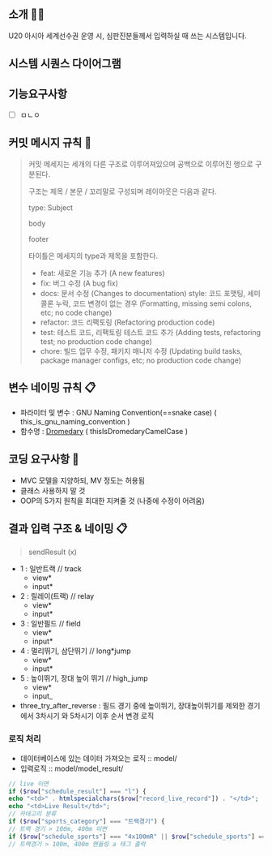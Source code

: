## 소개 💁‍♂️

U20 아시아 세계선수권 운영 시, 심판진분들께서 입력하실 때 쓰는 시스템입니다.

## 시스템 시퀀스 다이어그램

## 기능요구사항
- [ ] ㅁㄴㅇ

## 커밋 메시지 규칙 💬

> 커밋 메세지는 세개의 다른 구조로 이루어져있으며 공백으로 이루어진 행으로 구분된다.
>
> 구조는 제목 / 본문 / 꼬리말로 구성되며 레이아웃은 다음과 같다.
>
> type: Subject
>
> body
>
> footer
>
> 타이틀은 메세지의 type과 제목을 포함한다.
>
> - feat: 새로운 기능 추가 (A new features)
> - fix: 버그 수정 (A bug fix)
> - docs: 문서 수정 (Changes to documentation)
>   style: 코드 포맷팅, 세미콜론 누락, 코드 변경이 없는 경우 (Formatting, missing semi colons, etc; no code change)
> - refactor: 코드 리팩토링 (Refactoring production code)
> - test: 테스트 코드, 리팩토링 테스트 코드 추가 (Adding tests, refactoring test; no production code change)
> - chore: 빌드 업무 수정, 패키지 매니저 수정 (Updating build tasks, package manager configs, etc; no production code change)

## 변수 네이밍 규칙 📋

- 파라미터 및 변수 : GNU Naming Convention(==snake case) ( this_is_gnu_naming_convention )
- 함수명 : [Dromedary](https://en.wikipedia.org/wiki/Dromedary) ( thisIsDromedaryCamelCase )

## 코딩 요구사항 🙏

- MVC 모델을 지양하되, MV 정도는 허용됨
- 클래스 사용하지 말 것
- OOP의 5가지 원칙을 최대한 지켜줄 것 (나중에 수정이 어려움)

## 결과 입력 구조 & 네이밍 📋
> sendResult (x)
- 1 : 일반트랙 // track
  - view*
  - input*
- 2 : 릴레이(트랙) // relay
  - view*
  - input*
- 3 : 일반필드 // field
  - view*
  - input*
- 4 : 멀리뛰기, 삼단뛰기 // long*jump
  - view*
  - input*
- 5 : 높이뛰기, 장대 높이 뛰기 // high_jump
  - view*
  - input\_
- three_try_after_reverse : 필드 경기 중에 높이뛰기, 장대높이뛰기를 제외한 경기에서 3차시기 와 5차시기 이후 순서 변경 로직

### 로직 처리

- 데이터베이스에 있는 데이터 가져오는 로직 :: model/
- 입력로직 :: model/model_result/

```php
// live 이면
if ($row["schedule_result"] === "l") {
echo "<td>" . htmlspecialchars($row["record_live_record"]) . "</td>";
echo "<td>Live Result</td>";
// 카테고리 분류
if ($row["sports_category"] === "트랙경기") {
// 트랙 경기 > 100m, 400m 이면
if ($row["schedule_sports"] === "4x100mR" || $row["schedule_sports"] === "4x400mR") {
// 트랙경기 > 100m, 400m 핸들링 a 태그 출력
```

